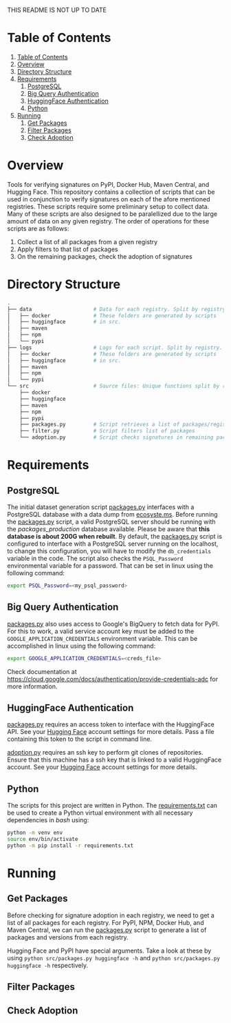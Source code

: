 THIS README IS NOT UP TO DATE

# Table of Contents
1. [Table of Contents](#table-of-contents)
2. [Overview](#overview)
3. [Directory Structure](#directory-structure)
4. [Requirements](#requirements)
    1. [PostgreSQL](#postgresql)
    2. [Big Query Authentication](#big-query-authentication)
    3. [HuggingFace Authentication](#huggingface-authentication)
    4. [Python](#python)
5. [Running](#running)
    1.  [Get Packages](#get-packages)
    2.  [Filter Packages](#filter-packages)
    3.  [Check Adoption](#check-adoption)

# Overview
Tools for verifying signatures on PyPI, Docker Hub, Maven Central, and Hugging Face.
This repository contains a collection of scripts that can be used in conjunction to verify signatures on each of the afore mentioned registries.
These scripts require some preliminary setup to collect data.
Many of these scripts are also designed to be paralellized due to the large amount of data on any given registry.
The order of operations for these scripts are as follows:
1. Collect a list of all packages from a given registry
2. Apply filters to that list of packages
3. On the remaining packages, check the adoption of signatures

# Directory Structure
```bash
.
├── data                    # Data for each registry. Split by registry.
│   ├── docker              # These folders are generated by scripts
│   ├── huggingface         # in src.
│   ├── maven
│   ├── npm
│   └── pypi
├── logs                    # Logs for each script. Split by registry.
│   ├── docker              # These folders are generated by scripts
│   ├── huggingface         # in src.
│   ├── maven
│   ├── npm
│   └── pypi
└── src                     # Source files: Unique functions split by registry
    ├── docker              
    ├── huggingface         
    ├── maven
    ├── npm
    ├── pypi
    ├── packages.py         # Script retrieves a list of packages/registry
    ├── filter.py           # Script filters list of packages
    └── adoption.py         # Script checks signatures in remaining packages
```
# Requirements
## PostgreSQL
The initial dataset generation script [packages.py](src/packages.py) interfaces with a PostgreSQL database with a data dump from [ecosyste.ms](https://packages.ecosyste.ms/open-data).
Before running the [packages.py](src/packages.py) script, a valid PostgreSQL server should be running with the _packages_production_ database available.
Please be aware that **this database is about 200G when rebuilt**.
By default, the [packages.py](src/packages.py) script is configured to interface with a PostgreSQL server running on the localhost, to change this configuration, you will have to modify the `db_credentials` variable in the code.
The script also checks the `PSQL_Password` environmental variable for a password.
That can be set in linux using the following command:
```bash
export PSQL_Password=<my_psql_password>
```

## Big Query Authentication
[packages.py](src/packages.py) also uses access to Google's BigQuery to fetch data for PyPI.
For this to work, a valid service account key must be added to the `GOOGLE_APPLICATION_CREDENTIALS` environment variable.
This can be accomplished in linux using the following command:
```bash
export GOOGLE_APPLICATION_CREDENTIALS=<creds_file>
```
Check documentation at https://cloud.google.com/docs/authentication/provide-credentials-adc for more information.

## HuggingFace Authentication
[packages.py](src/packages.py) requires an access token to interface with the HuggingFace API.
See your [Hugging Face](https://huggingface.co/settings/tokens) account settings for more details.
Pass a file containing this token to the script in command line.

[adoption.py](src/adoption.py) requires an ssh key to perform git clones of repositories.
Ensure that this machine has a ssh key that is linked to a valid HuggingFace account.
See your [Hugging Face](https://huggingface.co/settings/keys) account settings for more details.

## Python
The scripts for this project are written in Python.
The [requirements.txt](requirements.txt) can be used to create a Python virtual environment with all necessary dependencies in _bash_ using: 
```bash
python -m venv env
source env/bin/activate
python -m pip install -r requirements.txt
```

# Running

## Get Packages
Before checking for signature adoption in each registry, we need to get a list of all packages for each registry. 
For PyPI, NPM, Docker Hub, and Maven Central, we can run the [packages.py](src/packages.py) script to generate a list of packages and versions from each registry.

Hugging Face and PyPI have special arguments. Take a look at these by using `python src/packages.py huggingface -h` and `python src/packages.py huggingface -h` respectively.

## Filter Packages


## Check Adoption
